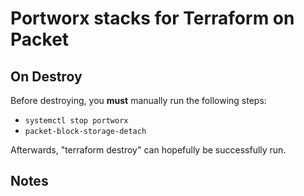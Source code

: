 # Portworx stacks for Terraform on Packet

## On Destroy
Before destroying, you **must** manually run the following steps:

* ``systemctl stop portworx``
* ``packet-block-storage-detach``

Afterwards, "terraform destroy" can hopefully be successfully run.

## Notes


